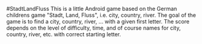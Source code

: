 #StadtLandFluss
This is a little Android game based on the German childrens game "Stadt, Land, Fluss", i.e. city, country, river.
The goal of the game is to find a city, country, river, ... with a given first letter. The score depends on the level of difficulty, time, and of course names for city, country, river, etc. with correct starting letter.
